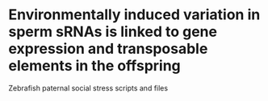 # Environmentally induced variation in sperm sRNAs is linked to gene expression and transposable elements in the offspring

Zebrafish paternal social stress scripts and files
